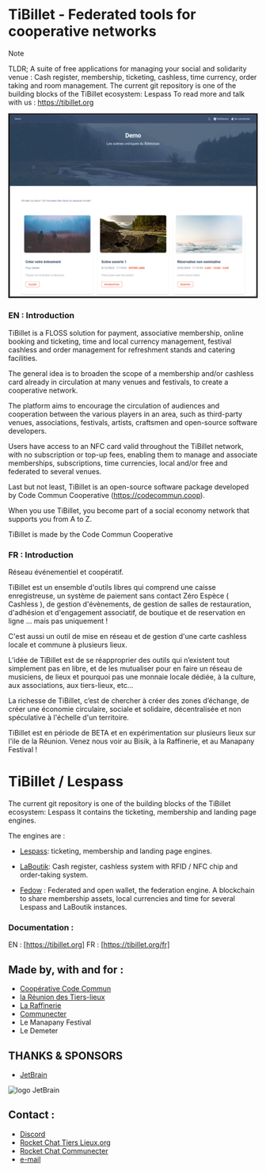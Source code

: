 # TiBillet - Federated tools for cooperative networks

> [!NOTE]  
> TLDR; A suite of free applications for managing your social and solidarity venue : Cash register, membership,
> ticketing,
> cashless, time currency, order taking and room management.
> The current git repository is one of the building blocks of the TiBillet ecosystem: Lespass
> To read more and talk with us : https://tibillet.org

![](Presentation/ticketing_demo.jpg)


### EN : Introduction

TiBillet is a FLOSS solution for payment, associative membership, online booking and ticketing, time and local currency
management, festival cashless and order management for refreshment stands and catering facilities.

The general idea is to broaden the scope of a membership and/or cashless card already in circulation at many venues and
festivals, to create a cooperative network.

The platform aims to encourage the circulation of audiences and cooperation between the various players in an area, such
as third-party venues, associations, festivals, artists, craftsmen and open-source software developers.

Users have access to an NFC card valid throughout the TiBillet network, with no subscription or top-up fees, enabling
them to manage and associate memberships, subscriptions, time currencies, local and/or free and federated to several
venues.

Last but not least, TiBillet is an open-source software package developed by Code Commun
Cooperative (https://codecommun.coop).

When you use TiBillet, you become part of a social economy network that supports you from A to Z.

TiBillet is made by the Code Commun Cooperative

### FR : Introduction

Réseau événementiel et coopératif.

TiBillet est un ensemble d'outils libres qui comprend une caisse enregistreuse, un système de paiement sans contact Zéro
Espèce ( Cashless ), de gestion d'évènements, de gestion de salles
de restauration, d'adhésion et d'engagement associatif, de boutique et de reservation en ligne … mais pas uniquement !

C'est aussi un outil de mise en réseau et de gestion d'une carte cashless locale et commune à plusieurs lieux.

L’idée de TiBillet est de se réapproprier des outils qui n’existent tout simplement pas en libre, et de les mutualiser
pour en faire un réseau de musiciens, de lieux et pourquoi pas une monnaie locale dédiée, à la culture, aux
associations, aux tiers-lieux, etc...

La richesse de TiBillet, c’est de chercher à créer des zones d’échange, de créer une économie circulaire, sociale et
solidaire, décentralisée et non spéculative à l'échelle d'un territoire.

TiBillet est en période de BETA et en expérimentation sur plusieurs lieux sur l'ile de la Réunion. Venez nous voir au
Bisik, à la Raffinerie, et au Manapany Festival !

# TiBillet / Lespass

The current git repository is one of the building blocks of the TiBillet ecosystem: Lespass
It contains the ticketing, membership and landing page engines.

The engines are :

- [Lespass](https://github.com/TiBillet/Lespass): ticketing, membership and landing page engines.

- [LaBoutik](https://github.com/TiBillet/LaBoutik): Cash register, cashless system with RFID / NFC chip and order-taking system.

- [Fedow](https://github.com/TiBillet/Fedow) : Federated and open wallet, the federation engine. A blockchain to share membership assets, local currencies and
  time for several Lespass and LaBoutik instances.

### Documentation :

EN : [https://tibillet.org]
FR : [https://tibillet.org/fr]


## Made by, with and for :

- [Coopérative Code Commun](https://codecommun.coop)
- [la Réunion des Tiers-lieux](https://www.communecter.org/costum/co/index/slug/LaReunionDesTiersLieux/#welcome)
- [La Raffinerie](https://www.laraffinerie.re/)
- [Communecter](https://www.communecter.org/)
- Le Manapany Festival
- Le Demeter

## THANKS & SPONSORS

- [JetBrain](https://jb.gg/OpenSourceSupport)

![logo JetBrain](https://resources.jetbrains.com/storage/products/company/brand/logos/jb_beam.svg)


## Contact :

- [Discord](https://discord.gg/ecb5jtP7vY)
- [Rocket Chat Tiers Lieux.org](https://chat.tiers-lieux.org/channel/TiBillet)
- [Rocket Chat Communecter](https://chat.communecter.org/channel/Tibillet)
- [e-mail](mailto:contact@tibillet.re)
